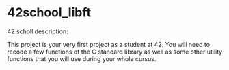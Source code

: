 # 42school_libft

42 scholl description:

This project is your very first project as a student at 42. You will need to recode a few functions of the C standard library as well as some other utility functions that you will use during your whole cursus.

